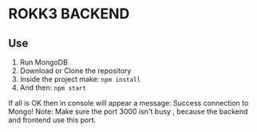 # ROKK3 BACKEND

## Use

1. Run MongoDB
2. Download or Clone the repository
3. Inside the project make:  ```npm install```
4. And then: ```npm start```

If all is OK then in console will appear a message: Success connection to Mongo!
Note: Make sure the port 3000 isn't busy , because the backend and frontend use this port.